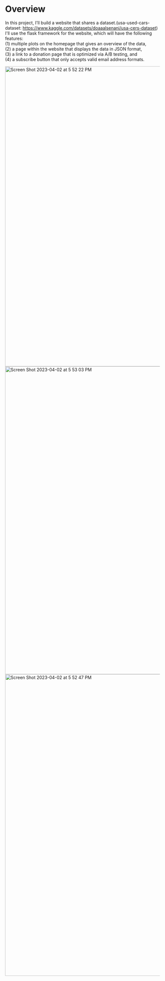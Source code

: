 # Overview
In this project, I'll build a website that shares a dataset.(usa-used-cars-dataset: https://www.kaggle.com/datasets/doaaalsenani/usa-cers-dataset) \
I'll use the flask framework for the website, which will have the following features: \
(1) multiple plots on the homepage that gives an overview of the data, \
(2) a page within the website that displays the data in JSON format, \
(3) a link to a donation page that is optimized via A/B testing, and \
(4) a subscribe button that only accepts valid email address formats.

<img width="974" alt="Screen Shot 2023-04-02 at 5 52 22 PM" src="https://user-images.githubusercontent.com/124767674/229383412-48c6ecc0-6c34-4174-884d-46b2aa837972.png">
<img width="999" alt="Screen Shot 2023-04-02 at 5 53 03 PM" src="https://user-images.githubusercontent.com/124767674/229383429-9a021b42-b1a2-4771-8362-164df0327db0.png">
<img width="979" alt="Screen Shot 2023-04-02 at 5 52 47 PM" src="https://user-images.githubusercontent.com/124767674/229383436-aba28bab-3b4a-4139-8ae3-257f54fc1fe7.png">
